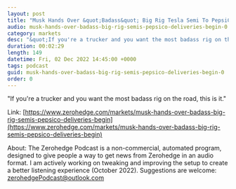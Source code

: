 ```yaml
---
layout: post
title: "Musk Hands Over &quot;Badass&quot; Big Rig Tesla Semi To PepsiCo As Deliveries Begin"
audio: musk-hands-over-badass-big-rig-semis-pepsico-deliveries-begin-0
category: markets
desc: "&quot;If you're a trucker and you want the most badass rig on the road, this is it.&quot; "
duration: 00:02:29
length: 149
datetime: Fri, 02 Dec 2022 14:45:00 +0000
tags: podcast
guid: musk-hands-over-badass-big-rig-semis-pepsico-deliveries-begin-0
order: 0
---
```

&quot;If you're a trucker and you want the most badass rig on the road, this is it.&quot; 

Link: [https://www.zerohedge.com/markets/musk-hands-over-badass-big-rig-semis-pepsico-deliveries-begin](https://www.zerohedge.com/markets/musk-hands-over-badass-big-rig-semis-pepsico-deliveries-begin)

About: The Zerohedge Podcast is a non-commercial, automated program, designed to give people a way to get news from Zerohedge in an audio format.  I am actively working on tweaking and improving the setup to create a better listening experience (October 2022).  Suggestions are welcome: [zerohedgePodcast@outlook.com](mailto:zerohedgePodcast@outlook.com)